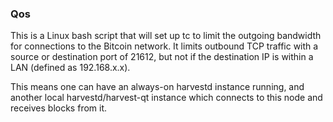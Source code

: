 ### Qos ###

This is a Linux bash script that will set up tc to limit the outgoing bandwidth for connections to the Bitcoin network. It limits outbound TCP traffic with a source or destination port of 21612, but not if the destination IP is within a LAN (defined as 192.168.x.x).

This means one can have an always-on harvestd instance running, and another local harvestd/harvest-qt instance which connects to this node and receives blocks from it.
